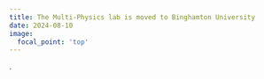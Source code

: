 ```yaml
---
title: The Multi-Physics lab is moved to Binghamton University
date: 2024-08-10
image:
  focal_point: 'top'
---
```


.

<!--more-->


